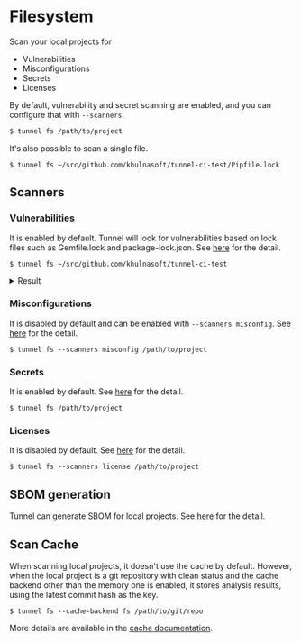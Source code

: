 # Filesystem

Scan your local projects for

- Vulnerabilities
- Misconfigurations
- Secrets
- Licenses
 
By default, vulnerability and secret scanning are enabled, and you can configure that with `--scanners`.

```bash
$ tunnel fs /path/to/project
```

It's also possible to scan a single file.

```
$ tunnel fs ~/src/github.com/khulnasoft/tunnel-ci-test/Pipfile.lock
```

## Scanners
### Vulnerabilities
It is enabled by default.
Tunnel will look for vulnerabilities based on lock files such as Gemfile.lock and package-lock.json.
See [here](../scanner/vulnerability.md) for the detail.

```
$ tunnel fs ~/src/github.com/khulnasoft/tunnel-ci-test
```

<details>
<summary>Result</summary>

```
2020-06-01T17:06:58.652+0300    WARN    OS is not detected and vulnerabilities in OS packages are not detected.
2020-06-01T17:06:58.652+0300    INFO    Detecting pipenv vulnerabilities...
2020-06-01T17:06:58.691+0300    INFO    Detecting cargo vulnerabilities...

Pipfile.lock
============
Total: 10 (UNKNOWN: 2, LOW: 0, MEDIUM: 6, HIGH: 2, CRITICAL: 0)

+---------------------+------------------+----------+-------------------+------------------------+------------------------------------+
|       LIBRARY       | VULNERABILITY ID | SEVERITY | INSTALLED VERSION |     FIXED VERSION      |               TITLE                |
+---------------------+------------------+----------+-------------------+------------------------+------------------------------------+
| django              | CVE-2020-7471    | HIGH     | 2.0.9             | 3.0.3, 2.2.10, 1.11.28 | django: potential                  |
|                     |                  |          |                   |                        | SQL injection via                  |
|                     |                  |          |                   |                        | StringAgg(delimiter)               |
+                     +------------------+----------+                   +------------------------+------------------------------------+
|                     | CVE-2019-19844   | MEDIUM   |                   | 3.0.1, 2.2.9, 1.11.27  | Django: crafted email address      |
|                     |                  |          |                   |                        | allows account takeover            |
+                     +------------------+          +                   +------------------------+------------------------------------+
|                     | CVE-2019-3498    |          |                   | 2.1.5, 2.0.10, 1.11.18 | python-django: Content             |
|                     |                  |          |                   |                        | spoofing via URL path in           |
|                     |                  |          |                   |                        | default 404 page                   |
+                     +------------------+          +                   +------------------------+------------------------------------+
|                     | CVE-2019-6975    |          |                   | 2.1.6, 2.0.11, 1.11.19 | python-django:                     |
|                     |                  |          |                   |                        | memory exhaustion in               |
|                     |                  |          |                   |                        | django.utils.numberformat.format() |
+---------------------+------------------+----------+-------------------+------------------------+------------------------------------+
...
```

</details>

### Misconfigurations
It is disabled by default and can be enabled with `--scanners misconfig`.
See [here](../scanner/misconfiguration/index.md) for the detail.

```shell
$ tunnel fs --scanners misconfig /path/to/project
```

### Secrets
It is enabled by default.
See [here](../scanner/secret.md) for the detail.

```shell
$ tunnel fs /path/to/project
```

### Licenses
It is disabled by default.
See [here](../scanner/license.md) for the detail.

```shell
$ tunnel fs --scanners license /path/to/project
```

## SBOM generation
Tunnel can generate SBOM for local projects.
See [here](../supply-chain/sbom.md) for the detail.

## Scan Cache
When scanning local projects, it doesn't use the cache by default.
However, when the local project is a git repository with clean status and the cache backend other than the memory one is enabled, it stores analysis results, using the latest commit hash as the key.

```shell
$ tunnel fs --cache-backend fs /path/to/git/repo
```

More details are available in the [cache documentation](../configuration/cache.md#scan-cache-backend).

